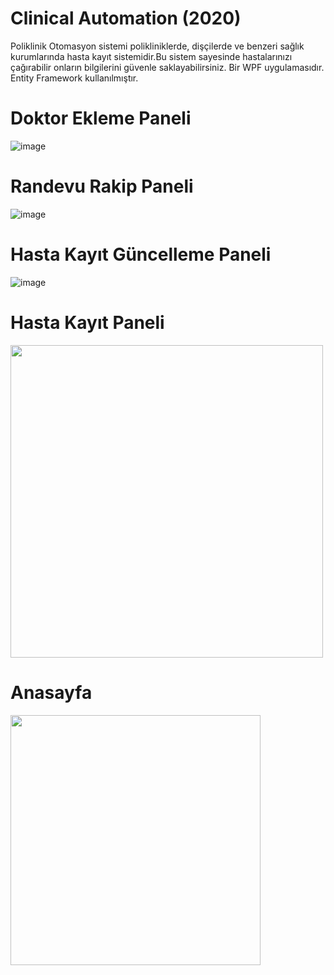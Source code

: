 # Clinical Automation (2020)

Poliklinik Otomasyon sistemi polikliniklerde, dişçilerde ve benzeri sağlık kurumlarında hasta kayıt sistemidir.Bu sistem sayesinde hastalarınızı çağırabilir onların bilgilerini güvenle saklayabilirsiniz.
Bir WPF uygulamasıdır. Entity Framework kullanılmıştır.

# Doktor Ekleme Paneli
![image](https://user-images.githubusercontent.com/18555532/193419748-6abbd471-fcca-433b-9399-dd5fd6ef78c5.png)

# Randevu Rakip Paneli
![image](https://user-images.githubusercontent.com/18555532/193419785-e5fb5646-17c2-4436-81bc-764971ffe516.png)

# Hasta Kayıt Güncelleme Paneli
![image](https://user-images.githubusercontent.com/18555532/193419794-9caecfbb-ba8b-4b94-abaa-f3dbe871fd41.png)

# Hasta Kayıt Paneli
<img src="https://user-images.githubusercontent.com/18555532/193419776-6d5e733d-75c2-455b-b53b-a689a50d3026.png" height="500">

# Anasayfa
<img src="https://user-images.githubusercontent.com/18555532/193419733-76b87879-c062-4607-8e6d-59ddd8b4b73f.png" height="400">
